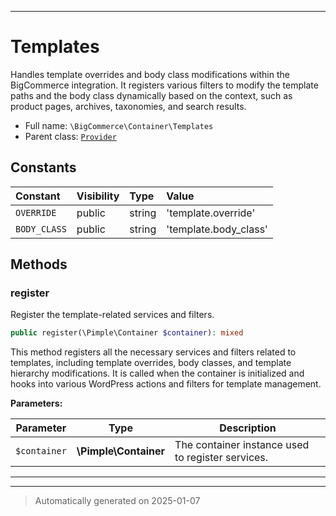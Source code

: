 ***

# Templates

Handles template overrides and body class modifications
within the BigCommerce integration. It registers various filters to modify the template paths and
the body class dynamically based on the context, such as product pages, archives, taxonomies, and search results.



* Full name: `\BigCommerce\Container\Templates`
* Parent class: [`Provider`](./classes/BigCommerce/Container/Provider.md)


## Constants

| Constant | Visibility | Type | Value |
|:---------|:-----------|:-----|:------|
|`OVERRIDE`|public|string|&#039;template.override&#039;|
|`BODY_CLASS`|public|string|&#039;template.body_class&#039;|


## Methods


### register

Register the template-related services and filters.

```php
public register(\Pimple\Container $container): mixed
```

This method registers all the necessary services and filters related to templates, including
template overrides, body classes, and template hierarchy modifications. It is called when the
container is initialized and hooks into various WordPress actions and filters for template management.






**Parameters:**

| Parameter | Type | Description |
|-----------|------|-------------|
| `$container` | **\Pimple\Container** | The container instance used to register services. |





***


***
> Automatically generated on 2025-01-07
